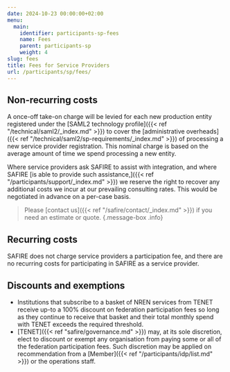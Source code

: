 ```yaml
---
date: 2024-10-23 00:00:00+02:00
menu:
  main:
    identifier: participants-sp-fees
    name: Fees
    parent: participants-sp
    weight: 4
slug: fees
title: Fees for Service Providers
url: /participants/sp/fees/
---
```


## Non-recurring costs

A once-off take-on charge will be levied for each new production entity registered under the [SAML2 technology profile]({{< ref "/technical/saml2/_index.md" >}}) to cover the [administrative overheads]({{< ref "/technical/saml2/sp-requirements/_index.md" >}}) of processing a new service provider registration. This nominal charge is based on the average amount of time we spend processing a new entity.

Where service providers ask SAFIRE to assist with integration, and where SAFIRE [is able to provide such assistance,]({{< ref "/participants/support/_index.md" >}}) we reserve the right to recover any additional costs we incur at our prevailing consulting rates. This would be negotiated in advance on a per-case basis.

> Please [contact us]({{< ref "/safire/contact/_index.md" >}}) if you need an estimate or quote.
{.message-box .info}

## Recurring costs

SAFIRE does not charge service providers a participation fee, and there are no recurring costs for participating in SAFIRE as a service provider.

## Discounts and exemptions

- Institutions that subscribe to a basket of NREN services from TENET receive up-to a 100% discount on federation participation fees so long as they continue to receive that basket and their total monthly spend with TENET exceeds the required threshold.
- [TENET]({{< ref "safire/governance.md" >}}) may, at its sole discretion, elect to discount or exempt any organisation from paying some or all of the federation participation fees. Such discretion may be applied on recommendation from a [Member]({{< ref "/participants/idp/list.md" >}}) or the operations staff.
